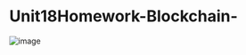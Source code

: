# Unit18Homework-Blockchain-
![image](https://user-images.githubusercontent.com/105613478/194460408-d31f1cbe-857a-44ec-9336-bf6e9f667435.png)
